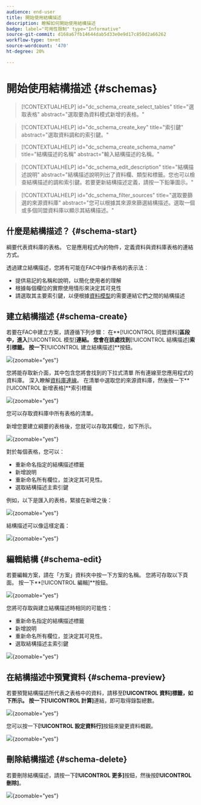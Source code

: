 ```yaml
---
audience: end-user
title: 開始使用結構描述
description: 瞭解如何開始使用結構描述
badge: label="可用性限制" type="Informative"
source-git-commit: d168a67fb14644dab5d33e0e9d17c850d2a66262
workflow-type: tm+mt
source-wordcount: '470'
ht-degree: 20%

---
```


# 開始使用結構描述 {#schemas}


>[!CONTEXTUALHELP]
>id="dc_schema_create_select_tables"
>title="選取表格"
>abstract="選取要為資料模式新增的表格。"

>[!CONTEXTUALHELP]
>id="dc_schema_create_key"
>title="索引鍵"
>abstract="選取資料調和的索引鍵。"

>[!CONTEXTUALHELP]
>id="dc_schema_create_schema_name"
>title="結構描述的名稱"
>abstract="輸入結構描述的名稱。"


>[!CONTEXTUALHELP]
>id="dc_schema_edit_description"
>title="結構描述說明"
>abstract="結構描述說明列出了資料欄、類型和標籤。您也可以檢查結構描述的調和索引鍵。若要更新結構描述定義，請按一下鉛筆圖示。"

>[!CONTEXTUALHELP]
>id="dc_schema_filter_sources"
>title="選取要篩選的來源資料庫"
>abstract="您可以根據其來源來篩選結構描述。選取一個或多個同盟資料庫以顯示其結構描述。"


## 什麼是結構描述？ {#schema-start}

綱要代表資料庫的表格。 它是應用程式內的物件，定義資料與資料庫表格的連結方式。

透過建立結構描述，您將有可能在FAC中操作表格的表示法：

- 提供易記的名稱和說明，以簡化使用者的理解
- 根據每個欄位的實際使用情形來決定其可見性
- 請選取其主要索引鍵，以便根據[資料模型](../data-management/gs-models.md#data-model-start)的需要連結它們之間的結構描述

## 建立結構描述 {#schema-create}

若要在FAC中建立方案，請遵循下列步驟：
在**[!UICONTROL 同盟資料]**&#x200B;區段中，進入&#x200B;**[!UICONTROL 模型]**&#x200B;連結。 您會在該處找到&#x200B;**[!UICONTROL 結構描述]**索引標籤。
按一下**[!UICONTROL 建立結構描述]**&#x200B;按鈕。

![](assets/schema_create.png){zoomable="yes"}

您將能存取新介面，其中包含您將會找到的下拉式清單
所有連線至您應用程式的資料庫。 深入瞭解[資料庫連線](../connections/connections.md#connections-fdb)。
在清單中選取您的來源資料庫，然後按一下**[!UICONTROL 新增表格]**&#x200B;索引標籤

![](assets/schema_tables.png){zoomable="yes"}

您可以存取資料庫中所有表格的清單。

新增您要建立綱要的表格後，您就可以存取其欄位，如下所示。

![](assets/schema_fields.png){zoomable="yes"}

對於每個表格，您可以：

- 重新命名指定的結構描述標籤
- 新增說明
- 重新命名所有欄位，並決定其可見性。
- 選取結構描述主索引鍵

例如，以下是匯入的表格，緊接在新增之後：

![](assets/schema_lumaorder.png){zoomable="yes"}

結構描述可以像這樣定義：

![](assets/schema_lumaorders.png){zoomable="yes"}

## 編輯結構 {#schema-edit}

若要編輯方案，請在「方案」資料夾中按一下方案的名稱。 您將可存取以下頁面。
按一下**[!UICONTROL 編輯]**&#x200B;按鈕。

![](assets/schema_edit.png){zoomable="yes"}

您將可存取與建立結構描述時相同的可能性：

- 重新命名指定的結構描述標籤
- 新增說明
- 重新命名所有欄位，並決定其可見性。
- 選取結構描述主索引鍵

![](assets/schema_edit_orders.png){zoomable="yes"}

## 在結構描述中預覽資料 {#schema-preview}

若要預覽結構描述所代表之表格中的資料，請移至&#x200B;**[!UICONTROL 資料]**標籤，如下所示。
按一下**[!UICONTROL 計算]**&#x200B;連結，即可取得錄製總數。

![](assets/schema_data.png){zoomable="yes"}

您可以按一下&#x200B;**[!UICONTROL 設定資料行]**&#x200B;按鈕來變更資料概觀。

![](assets/schema_columns.png){zoomable="yes"}

## 刪除結構描述 {#schema-delete}

若要刪除結構描述，請按一下&#x200B;**[!UICONTROL 更多]**&#x200B;按鈕，然後按&#x200B;**[!UICONTROL 刪除]**。

![](assets/schema_delete.png){zoomable="yes"}
